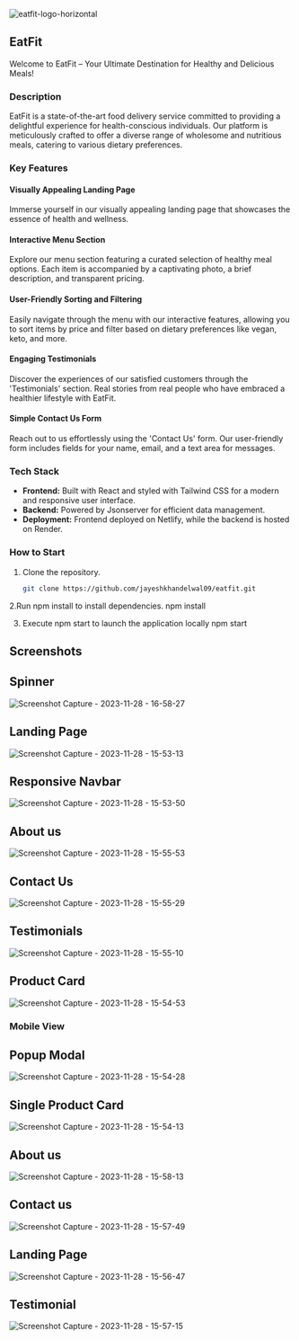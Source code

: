![eatfit-logo-horizontal](https://github.com/Jayeshkhandelwal09/Eat-fit/assets/112822012/752de291-8e18-4526-b7e6-7b0c31b45c5b)


## EatFit 

Welcome to EatFit – Your Ultimate Destination for Healthy and Delicious Meals!

### Description

EatFit is a state-of-the-art food delivery service committed to providing a delightful experience for health-conscious individuals. Our platform is meticulously crafted to offer a diverse range of wholesome and nutritious meals, catering to various dietary preferences.

### Key Features

#### Visually Appealing Landing Page

Immerse yourself in our visually appealing landing page that showcases the essence of health and wellness.

#### Interactive Menu Section

Explore our menu section featuring a curated selection of healthy meal options. Each item is accompanied by a captivating photo, a brief description, and transparent pricing.

#### User-Friendly Sorting and Filtering

Easily navigate through the menu with our interactive features, allowing you to sort items by price and filter based on dietary preferences like vegan, keto, and more.

#### Engaging Testimonials

Discover the experiences of our satisfied customers through the 'Testimonials' section. Real stories from real people who have embraced a healthier lifestyle with EatFit.

#### Simple Contact Us Form

Reach out to us effortlessly using the 'Contact Us' form. Our user-friendly form includes fields for your name, email, and a text area for messages.

### Tech Stack

- **Frontend:** Built with React and styled with Tailwind CSS for a modern and responsive user interface.
- **Backend:** Powered by Jsonserver for efficient data management.
- **Deployment:** Frontend deployed on Netlify, while the backend is hosted on Render.

### How to Start

1. Clone the repository.
   ```bash
   git clone https://github.com/jayeshkhandelwal09/eatfit.git

2.Run npm install to install dependencies. 
  npm install

3. Execute npm start to launch the application locally 
  npm start

## Screenshots

## Spinner
![Screenshot Capture - 2023-11-28 - 16-58-27](https://github.com/Jayeshkhandelwal09/Eat-fit/assets/112822012/b0702ee3-ef2a-4ef9-ad09-16aa770764ee)


## Landing Page
![Screenshot Capture - 2023-11-28 - 15-53-13](https://github.com/Jayeshkhandelwal09/Eat-fit/assets/112822012/c9490248-83b6-41cd-a16e-2eff3ff4e409)

## Responsive Navbar
![Screenshot Capture - 2023-11-28 - 15-53-50](https://github.com/Jayeshkhandelwal09/Eat-fit/assets/112822012/2a7500a4-b323-404e-8ff9-a62a32127803)

## About us

![Screenshot Capture - 2023-11-28 - 15-55-53](https://github.com/Jayeshkhandelwal09/Eat-fit/assets/112822012/858d4078-806d-4421-a3b2-5a8f1387063b)

## Contact Us

![Screenshot Capture - 2023-11-28 - 15-55-29](https://github.com/Jayeshkhandelwal09/Eat-fit/assets/112822012/852caf24-0fed-4a7f-99ee-c54ad4e06075)

## Testimonials

![Screenshot Capture - 2023-11-28 - 15-55-10](https://github.com/Jayeshkhandelwal09/Eat-fit/assets/112822012/af9a7dac-7254-48e8-8e69-4237e9b7d2ef)

## Product Card

![Screenshot Capture - 2023-11-28 - 15-54-53](https://github.com/Jayeshkhandelwal09/Eat-fit/assets/112822012/006c6205-fb67-4e22-a2c0-0e50e982274f)

### Mobile View

## Popup Modal

![Screenshot Capture - 2023-11-28 - 15-54-28](https://github.com/Jayeshkhandelwal09/Eat-fit/assets/112822012/278d0fde-3fc0-4047-a195-7534c0d8ac35)

## Single Product Card

![Screenshot Capture - 2023-11-28 - 15-54-13](https://github.com/Jayeshkhandelwal09/Eat-fit/assets/112822012/b0bc2c79-5ae7-4a69-b8d0-772730af0bcd)

## About us

![Screenshot Capture - 2023-11-28 - 15-58-13](https://github.com/Jayeshkhandelwal09/Eat-fit/assets/112822012/54b22bc5-a7f8-48a2-b719-d37f95fd9da8)

## Contact us

![Screenshot Capture - 2023-11-28 - 15-57-49](https://github.com/Jayeshkhandelwal09/Eat-fit/assets/112822012/ef10652a-da36-49c7-b9aa-a394d05f181a)

## Landing Page

![Screenshot Capture - 2023-11-28 - 15-56-47](https://github.com/Jayeshkhandelwal09/Eat-fit/assets/112822012/a19d1321-20cc-4597-80e2-895c7fc5ad69)

## Testimonial

![Screenshot Capture - 2023-11-28 - 15-57-15](https://github.com/Jayeshkhandelwal09/Eat-fit/assets/112822012/b7336295-1aca-4d94-b76e-501509037f02)



